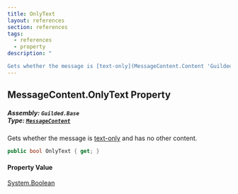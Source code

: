 ```yaml
---
title: OnlyText
layout: references
section: references
tags:
  - references
  - property
description: "

Gets whether the message is [text-only](MessageContent.Content 'Guilded.Base.Content.MessageContent.Content') and has no other content."
---
```


## MessageContent.OnlyText Property
##### **Assembly:** `Guilded.Base`<br/>**Type:** [`MessageContent`](MessageContent 'Guilded.Base.Content.MessageContent')

Gets whether the message is [text-only](MessageContent.Content 'Guilded.Base.Content.MessageContent.Content') and has no other content.

```csharp
public bool OnlyText { get; }
```

#### Property Value
[System.Boolean](https://docs.microsoft.com/en-us/dotnet/api/System.Boolean 'System.Boolean')